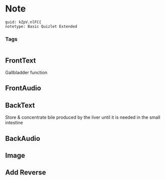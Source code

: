 # Note
```
guid: kZpV.nlFC{
notetype: Basic Quizlet Extended
```

### Tags
```
```

## FrontText
Gallbladder function

## FrontAudio


## BackText
Store & concentrate bile produced by the liver until it is needed in the small intestine

## BackAudio


## Image


## Add Reverse

